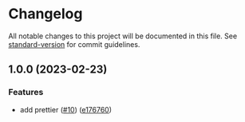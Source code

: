 # Changelog

All notable changes to this project will be documented in this file. See [standard-version](https://github.com/conventional-changelog/standard-version) for commit guidelines.

## 1.0.0 (2023-02-23)

### Features

- add prettier ([#10](https://github.com/OperationMonkey/common-core-js/issues/10)) ([e176760](https://github.com/OperationMonkey/common-core-js/commit/e1767608c26c72da98edbef949c1b7bafe72f23c))
